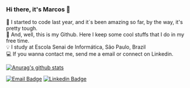 ### Hi there, it's Marcos 👋

:evergreen_tree: I started to code last year, and it´s been amazing so far, by the way, it's pretty tough. </br>
:construction:   And, well, this is my Github. Here I keep some cool stuffs that I do in my free time. </br>
:bulb:           I study at Escola Senai de Informática, São Paulo, Brazil </br>
:computer:       If you wanna contact me, send me a email or connect on Linkedin.

[![Anurag's github stats](https://github-readme-stats.vercel.app/api?username=marcostomas&show_icons=true&count_private=true&hide=issues,contribs&theme=dark)](https://github.com/anuraghazra/github-readme-stats)

[![Email Badge](https://img.shields.io/badge/-mail-0078d4?style=for-the-badge&logoColor=white&link=mailto:mtomasferreira@hotmail.com)](mailto:mtomasferreira@hotmail.com)       [![Linkedin Badge](https://img.shields.io/badge/-Marcos-blue?style=for-the-badge&logo=Linkedin&logoColor=white&link=https://www.linkedin.com/in/tgmarinho/)](https://www.linkedin.com/in/marcos-tomas/) 
